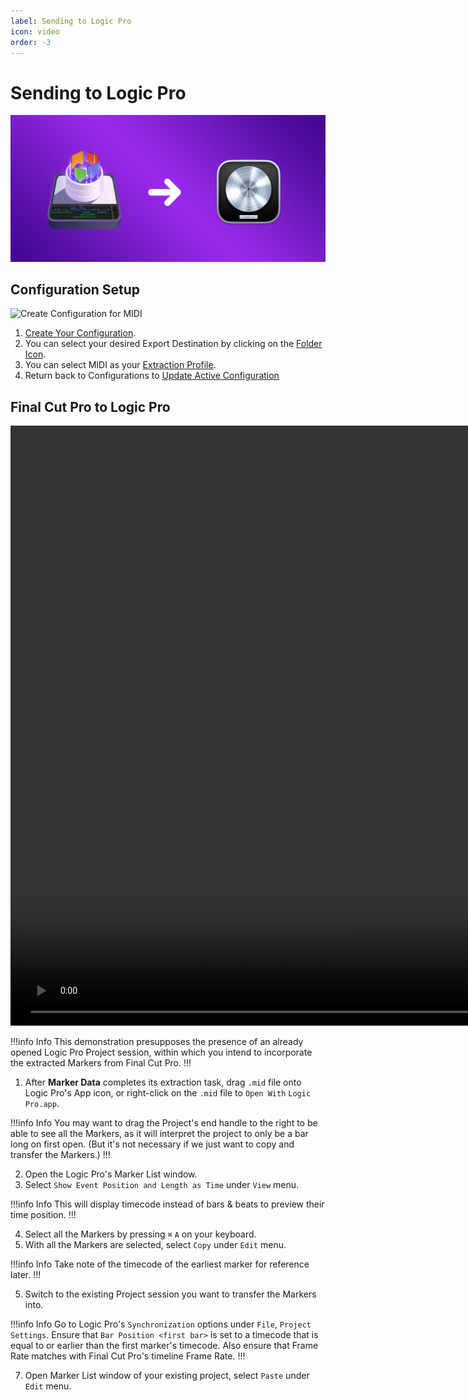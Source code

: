 ```yaml
---
label: Sending to Logic Pro
icon: video
order: -3
---
```

# Sending to Logic Pro

![](/assets/content-banner-logic-pro.png)

## Configuration Setup

![Create Configuration for MIDI](/assets/md-send-to-midi-01.gif)

1. [Create Your Configuration](/user-guide/configurations/#add-configuration).
2. You can select your desired Export Destination by clicking on the [Folder Icon](/user-guide/general/#export-destination).
3. You can select MIDI as your [Extraction Profile](/user-guide/general/#extraction-profile).
4. Return back to Configurations to [Update Active Configuration](/user-guide/configurations/#update-active-configuration)

## Final Cut Pro to Logic Pro

<video controls width="1920">
  <source src="/assets/md-send-to-midi-02.mp4" type="video/mp4">
Your browser does not support the video tag.
</video>

<br>

!!!info Info
This demonstration presupposes the presence of an already opened Logic Pro Project session, within which you intend to incorporate the extracted Markers from Final Cut Pro.
!!!

1. After **Marker Data** completes its extraction task, drag `.mid` file onto Logic Pro's App icon, or right-click on the `.mid` file to `Open With` `Logic Pro.app`. 

!!!info Info
You may want to drag the Project's end handle to the right to be able to see all the Markers, as it will interpret the project to only be a bar long on first open. (But it's not necessary if we just want to copy and transfer the Markers.)
!!!

2. Open the Logic Pro's Marker List window.
3. Select `Show Event Position and Length as Time` under `View` menu.

!!!info Info
This will display timecode instead of bars & beats to preview their time position.
!!!

4. Select all the Markers by pressing `⌘` `A` on your keyboard.
5. With all the Markers are selected, select `Copy` under `Edit` menu.

!!!info Info
Take note of the timecode of the earliest marker for reference later.
!!!

5. Switch to the existing Project session you want to transfer the Markers into.

!!!info Info
Go to Logic Pro's `Synchronization` options under `File`, `Project Settings`. Ensure that `Bar Position <first bar>` is set to a timecode that is equal to or earlier than the first marker's timecode. Also ensure that Frame Rate matches with Final Cut Pro's timeline Frame Rate.
!!!


7. Open Marker List window of your existing project, select `Paste` under `Edit` menu.